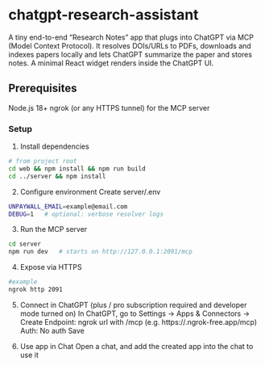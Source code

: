 # chatgpt-research-assistant

A tiny end-to-end “Research Notes” app that plugs into ChatGPT via MCP (Model Context Protocol). It resolves DOIs/URLs to PDFs, downloads and indexes papers locally and lets ChatGPT summarize the paper and stores notes. A minimal React widget renders inside the ChatGPT UI.

## Prerequisites
Node.js 18+
ngrok (or any HTTPS tunnel) for the MCP server

### Setup
1. Install dependencies
```bash
# from project root
cd web && npm install && npm run build
cd ../server && npm install
```

2. Configure environment
Create server/.env
```bash
UNPAYWALL_EMAIL=example@email.com
DEBUG=1   # optional: verbose resolver logs
```

3. Run the MCP server
```bash
cd server
npm run dev   # starts on http://127.0.0.1:2091/mcp
```

4. Expose via HTTPS
```bash
#example
ngrok http 2091
```

5. Connect in ChatGPT (plus / pro subscription required and developer mode turned on)
In ChatGPT, go to Settings -> Apps & Connectors -> Create
Endpoint: ngrok url with /mcp (e.g. https://<your-subdomain>.ngrok-free.app/mcp)
Auth: No auth
Save

6. Use app in Chat
Open a chat, and add the created app into the chat to use it
